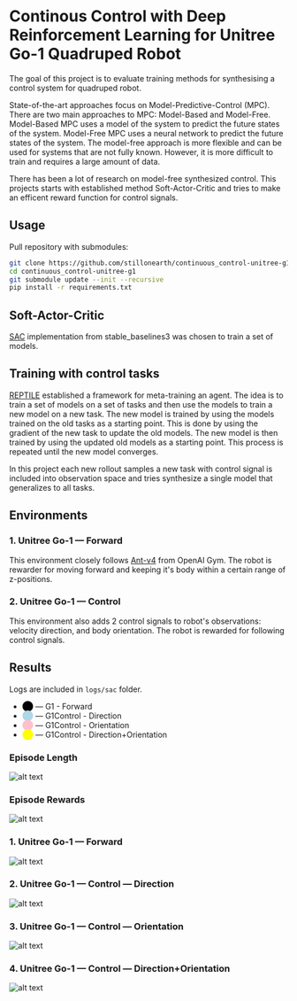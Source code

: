 # Continous Control with Deep Reinforcement Learning for Unitree Go-1 Quadruped Robot

The goal of this project is to evaluate training methods for synthesising a control system for quadruped robot.

State-of-the-art approaches focus on Model-Predictive-Control (MPC). There are two main approaches to MPC: Model-Based and Model-Free. Model-Based MPC uses a model of the system to predict the future states of the system. Model-Free MPC uses a neural network to predict the future states of the system. The model-free approach is more flexible and can be used for systems that are not fully known. However, it is more difficult to train and requires a large amount of data.

There has been a lot of research on model-free synthesized control. This projects starts with established method Soft-Actor-Critic and tries to make an efficent reward function for control signals.

## Usage

Pull repository with submodules:

```bash
git clone https://github.com/stillonearth/continuous_control-unitree-g1.git
cd continuous_control-unitree-g1
git submodule update --init --recursive
pip install -r requirements.txt
```

## Soft-Actor-Critic

[SAC](https://stable-baselines3.readthedocs.io/en/master/modules/sac.html) implementation from stable_baselines3 was chosen to train a set of models.

## Training with control tasks

[REPTILE](https://d4mucfpksywv.cloudfront.net/research-covers/reptile/reptile_update.pdf) established a framework for meta-training an agent. The idea is to train a set of models on a set of tasks and then use the models to train a new model on a new task. The new model is trained by using the models trained on the old tasks as a starting point. This is done by using the gradient of the new task to update the old models. The new model is then trained by using the updated old models as a starting point. This process is repeated until the new model converges.

In this project each new rollout samples a new task with control signal is included into observation space and tries synthesize a single model that generalizes to all tasks.

## Environments

### 1. Unitree Go-1 — Forward

This environment closely follows [Ant-v4](https://github.com/openai/gym/blob/master/gym/envs/mujoco/ant_v4.py) from OpenAI Gym. The robot is rewarder for moving forward and keeping it's body within a certain range of z-positions.

### 2. Unitree Go-1 — Control

This environment also adds 2 control signals to robot's observations: velocity direction, and body orientation. The robot is rewarded for following control signals.

## Results

Logs are included in `logs/sac` folder.

- <span style="color:black">⬤</span> — G1 - Forward
- <span style="color:lightblue">⬤</span> — G1Control - Direction
- <span style="color:pink">⬤</span> — G1Control - Orientation
- <span style="color:yellow">⬤</span> — G1Control - Direction+Orientation

### Episode Length

![alt text](https://github.com/stillonearth/continuous_control-unitree-g1/blob/master/graphs/ep_length.png?raw=true "Episode Length")

### Episode Rewards

![alt text](https://github.com/stillonearth/continuous_control-unitree-g1/blob/master/graphs/reward.png?raw=true "Reward")

### 1. Unitree Go-1 — Forward

![alt text](https://github.com/stillonearth/continuous_control-unitree-g1/blob/master/renders/g1-forward.gif?raw=true "Reward")

### 2. Unitree Go-1 — Control — Direction

![alt text](https://github.com/stillonearth/continuous_control-unitree-g1/blob/master/renders/g1-control-direction_8.gif?raw=true "Reward")

### 3. Unitree Go-1 — Control — Orientation

![alt text](https://github.com/stillonearth/continuous_control-unitree-g1/blob/master/renders/g1-control-orientation_5.gif?raw=true "Reward")

### 4. Unitree Go-1 — Control — Direction+Orientation

![alt text](https://github.com/stillonearth/continuous_control-unitree-g1/blob/master/renders/g1-control-direction+orientation_6.gif?raw=true "Reward")
